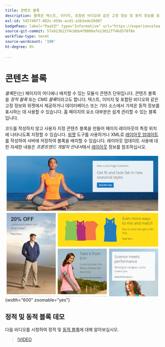 ```yaml
---
title: 콘텐츠 블록
description: 블록은 텍스트, 이미지, 포함된 비디오와 같은 고정 정보 및 동적 정보를 표시하는 데 사용될 수 있다.
exl-id: 545740f7-802c-459e-acd1-a3b3ede29d07
badgePaas: label="PaaS만" type="Informative" url="https://experienceleague.adobe.com/ko/docs/commerce/user-guides/product-solutions" tooltip="Adobe Commerce 온 클라우드 프로젝트(Adobe 관리 PaaS 인프라) 및 온프레미스 프로젝트에만 적용됩니다."
source-git-commit: 57a913b21f4cbbb4f0800afe13012ff46d578f8e
workflow-type: tm+mt
source-wordcount: '199'
ht-degree: 0%

---
```


# 콘텐츠 블록

_블록_&#x200B;은(는) 페이지의 어디에나 배치할 수 있는 모듈식 콘텐츠 단위입니다. 콘텐츠 블록을 _정적 블록_ 또는 _CMS 블록_&#x200B;이라고도 합니다. 텍스트, 이미지 및 포함된 비디오와 같은 고정 정보와 위젯에서 제공하거나 데이터베이스 또는 기타 소스에서 가져온 동적 정보를 표시하는 데 사용할 수 있습니다. 홈 페이지의 요소 대부분은 쉽게 관리할 수 있는 블록입니다.

코드를 작성하지 않고 사용자 지정 콘텐츠 블록을 만들어 페이지 레이아웃의 특정 위치에 나타나도록 지정할 수 있습니다. [위젯](widget-static-block.md) 도구를 사용하거나 XML로 [레이아웃 업데이트](layout-updates.md)를 작성하여 서버에 저장하여 블록을 배치할 수 있습니다. 레이아웃 업데이트 사용에 대한 자세한 내용은 _프론트엔드 개발자 안내서_&#x200B;에서 [레이아웃][1] 정보를 참조하십시오.

![샘플 상점 홈 페이지의 블록](./assets/storefront-blocks-home-page.png){width="600" zoomable="yes"}

## 정적 및 동적 블록 데모

다음 비디오를 시청하여 정적 및 [동적 블록](dynamic-blocks.md)에 대해 알아보십시오.

>[!VIDEO](https://video.tv.adobe.com/v/3411071?quality=12&learn=on&captions=kor)

[1]: https://developer.adobe.com/commerce/frontend-core/guide/layouts/
